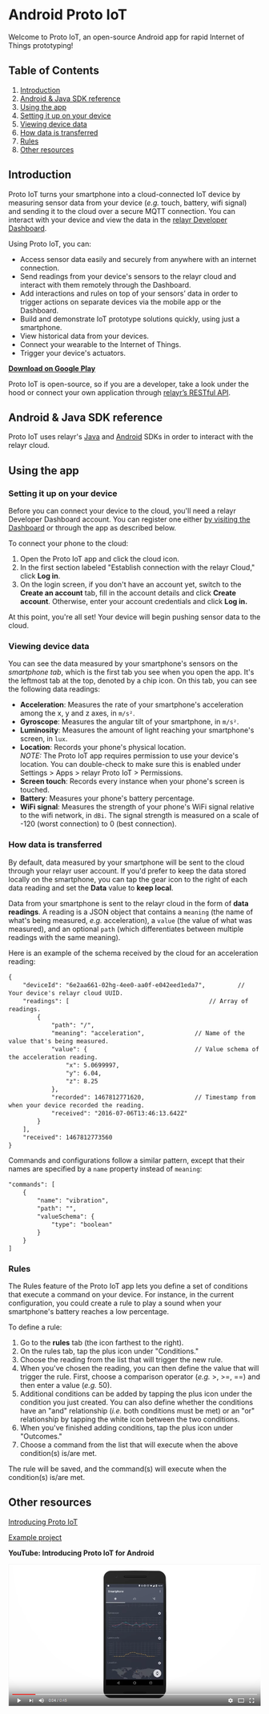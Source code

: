 # Android Proto IoT

Welcome to Proto IoT, an open-source Android app for rapid Internet of
Things prototyping!

## Table of Contents

1.  [Introduction](#introduction)
2.  [Android & Java SDK reference](#android--java-sdk-reference)
3.  [Using the app](#using-the-app)  
  1.  [Setting it up on your device](#setting-it-up-on-your-device)
  2.  [Viewing device data](#viewing-device-data)
  3.  [How data is transferred](#how-data-is-transferred)
  4.  [Rules](#rules)
4.  [Other resources](#other-resources)

## Introduction

Proto IoT turns your smartphone into a cloud-connected IoT device by measuring
sensor data from your device (_e.g._ touch, battery, wifi signal) and sending
it to the cloud over a secure MQTT connection. You can interact with your
device and view the data in the [relayr Developer
Dashboard](http://developer.relayr.io).

Using Proto IoT, you can:

-  Access sensor data easily and securely from anywhere with an internet connection.
-  Send readings from your device's sensors to the relayr cloud and interact with them remotely through the Dashboard.
-  Add interactions and rules on top of your sensors’ data in order to trigger actions on separate devices via the mobile app or the Dashboard.
-  Build and demonstrate IoT prototype solutions quickly, using just a smartphone.
-  View historical data from your devices.
-  Connect your wearable to the Internet of Things.
-  Trigger your device's actuators.

[**Download on Google Play**](https://play.google.com/store/apps/details?id=io.relayr.iotsmartphone&hl=en)

Proto IoT is open-source, so if you are a developer, take a look under the
hood or connect your own application through [relayr’s RESTful API](http://docs.relayr.io/api).

## Android & Java SDK reference

Proto IoT uses relayr's [Java](https://relayr.github.io/java-sdk/) and
[Android](https://github.com/relayr/android-sdk) SDKs in order to interact
with the relayr cloud.

## Using the app

### Setting it up on your device

Before you can connect your device to the cloud, you'll need a relayr
Developer Dashboard account. You can register one either [by visiting the
Dashboard](http://developer.relayr.io) or through the app as described below.

To connect your phone to the cloud:

1.  Open the Proto IoT app and click the cloud icon.
2.  In the first section labeled "Establish connection with the relayr Cloud," click **Log in**.
3.  On the login screen, if you don't have an account yet, switch to the **Create an account** tab, fill in the account details and click **Create account**. Otherwise, enter your account credentials and click **Log in.**

At this point, you're all set! Your device will begin pushing sensor data to the cloud.

### Viewing device data

You can see the data measured by your smartphone's sensors on the _smartphone
tab_, which is the first tab you see when you open the app. It's the leftmost
tab at the top, denoted by a chip icon. On this tab, you can see the following
data readings:

-  **Acceleration**: Measures the rate of your smartphone's acceleration among the x, y and z axes, in `m/s²`.
-  **Gyroscope**: Measures the angular tilt of your smartphone, in `m/s²`.
-  **Luminosity**: Measures the amount of light reaching your smartphone's screen, in `lux`.
-  **Location**: Records your phone's physical location.  
  _NOTE:_ The Proto IoT app requires permission to use your device's location. You can double-check to make sure this is enabled under Settings > Apps > relayr Proto IoT > Permissions.
-  **Screen touch**: Records every instance when your phone's screen is touched.
-  **Battery**: Measures your phone's battery percentage.
-  **WiFi signal**: Measures the strength of your phone's WiFi signal relative to the wifi network, in `dBi`. The signal strength is measured on a scale of -120 (worst connection) to 0 (best connection).

### How data is transferred

By default, data measured by your smartphone will be sent to the cloud through
your relayr user account. If you'd prefer to keep the data stored locally on
the smartphone, you can tap the gear icon to the right of each data reading
and set the **Data** value to **keep local**.

Data from your smartphone is sent to the relayr cloud in the form of **data
readings**. A reading is a JSON object that contains a `meaning` (the name of
what's being measured, _e.g._ acceleration), a `value` (the value of what was
measured), and an optional `path` (which differentiates between multiple
readings with the same meaning).

Here is an example of the schema received by the cloud for an acceleration
reading:

```
{
    "deviceId": "6e2aa661-02hg-4ee0-aa0f-e042eed1eda7",			// Your device's relayr cloud UUID.
    "readings": [										// Array of readings.
        {
            "path": "/",
            "meaning": "acceleration",				// Name of the value that's being measured.
            "value": {								// Value schema of the acceleration reading.
                "x": 5.0699997,
                "y": 6.04,
                "z": 8.25
            },
            "recorded": 1467812771620,				// Timestamp from when your device recorded the reading.
            "received": "2016-07-06T13:46:13.642Z"
        }
    ],
    "received": 1467812773560
}
```

Commands and configurations follow a similar pattern, except that their names
are specified by a `name` property instead of `meaning`:

```
"commands": [
    {
        "name": "vibration",
        "path": "",
        "valueSchema": {
            "type": "boolean"
        }
    }
]
```

### Rules

The Rules feature of the Proto IoT app lets you define a set of conditions that execute a command on your device. For instance, in the current configuration, you could create a rule to play a sound when your smartphone's battery reaches a low percentage.

To define a rule:

1.  Go to the **rules** tab (the icon farthest to the right).
2.  On the rules tab, tap the plus icon under "Conditions."
3.  Choose the reading from the list that will trigger the new rule.
4.  When you've chosen the reading, you can then define the value that will trigger the rule. First, choose a comparison operator (_e.g._ >, >=, ==) and then enter a value (_e.g._ 50).
5.  Additional conditions can be added by tapping the plus icon under the condition you just created. You can also define whether the conditions have an "and" relationship (_i.e._ both conditions must be met) or an "or" relationship by tapping the white icon between the two conditions.
6.  When you've finished adding conditions, tap the plus icon under "Outcomes."
7.  Choose a command from the list that will execute when the above condition(s) is/are met.

The rule will be saved, and the command(s) will execute when the condition(s) is/are met.

## Other resources

[Introducing Proto IoT](http://blog.relayr.io/engineering/introducing-proto-iot-for-android)

[Example project](https://github.com/bernardpletikosa/droidcon-workshop-2016)

**YouTube: Introducing Proto IoT for Android**

[![Introducing Proto IoT for Android](video_tmb.png)](https://www.youtube.com/watch?v=s55vkryfQSY "Introducing Proto IoT for Android | relayr")